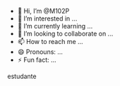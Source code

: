 - 👋 Hi, I’m @M102P
- 👀 I’m interested in ...
- 🌱 I’m currently learning ...
- 💞️ I’m looking to collaborate on ...
- 📫 How to reach me ...
- 😄 Pronouns: ...
- ⚡ Fun fact: ...

<!---
M102P/M102P is a ✨ special ✨ repository because its `README.md` (this file) appears on your GitHub profile.
You can click the Preview link to take a look at your changes.
--->estudante
